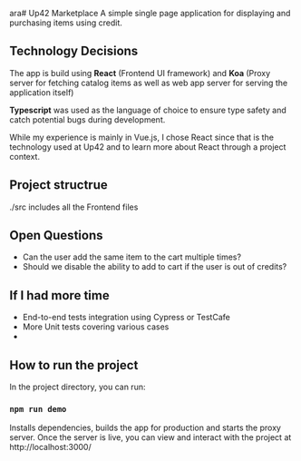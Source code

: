 ara# Up42 Marketplace
A simple single page application for displaying and purchasing items using credit.

## Technology Decisions
The app is build using **React** (Frontend UI framework) and **Koa** (Proxy server for fetching catalog items as well as web app server for serving the application itself)

**Typescript** was used as the language of choice to ensure type safety and catch potential bugs during development.

While my experience is mainly in Vue.js, I chose React since that is the technology used at Up42 and to learn more about React through a project context. 


## Project structrue
./src includes all the Frontend files

## Open Questions
- Can the user add the same item to the cart multiple times? 
- Should we disable the ability to add to cart if the user is out of credits?


## If I had more time
- End-to-end tests integration using Cypress or TestCafe
- More Unit tests covering various cases
- 

## How to run the project

In the project directory, you can run:

### `npm run demo`

Installs dependencies, builds the app for production and starts the proxy server.
Once the server is live, you can view and interact with the project at http://localhost:3000/
